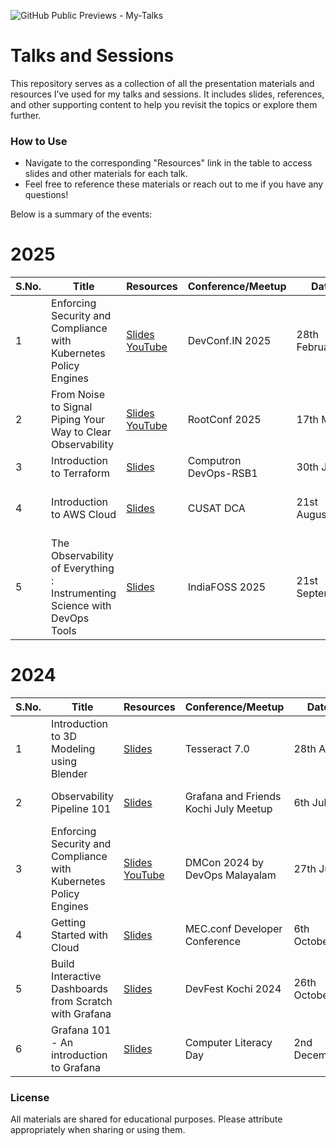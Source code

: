![GitHub Public Previews - My-Talks](https://github.com/user-attachments/assets/198bc83d-207d-4ae2-92fd-594ea0e5dec3)

# Talks and Sessions  
This repository serves as a collection of all the presentation materials and resources I’ve used for my talks and sessions. It includes slides, references, and other supporting content to help you revisit the topics or explore them further. 

### How to Use  
- Navigate to the corresponding "Resources" link in the table to access slides and other materials for each talk.  
- Feel free to reference these materials or reach out to me if you have any questions!

Below is a summary of the events: 
# 2025
| S.No. | Title                                 | Resources                 | Conference/Meetup         | Date       | Venue                   |  
|-------|---------------------------------------|---------------------------|---------------------------|------------|-------------------------|  
| 1     | Enforcing Security and Compliance with Kubernetes Policy Engines  | [Slides](https://1drv.ms/b/c/d599461def86368f/EagLSvaepMdPqxnVVyVrucsBkb8NkfBT7yrpKGxKV0ErRA?e=E4vFkR) [YouTube](https://youtu.be/9I_RPOoCzlY) | ​DevConf.IN 2025   | 28th February | MIT World Peace Univsersity, Pune, Maharashtra     |  
| 2     | From Noise to Signal Piping Your Way to Clear Observability  | [Slides](https://1drv.ms/b/c/d599461def86368f/EVdDtxoUHf9Bip0-9EzqdLYBhXCThJWm0Og4_16g21qDbQ?e=Pg6JqI) [YouTube](https://youtu.be/-D1NSQRwNK8) | ​RootConf 2025   | 17th May | Bangalore International Centre, Bengaluru, Karnataka     |  
| 3     | Introduction to Terraform  | [Slides](https://1drv.ms/b/c/d599461def86368f/EVolQZV0o0pAktgKR9oasf4BxOnCdFz3VCtz69XPGvsAyA?e=uZL5et) | ​Computron DevOps-RSB1  | 30th July | Remote  [Trivandrum]   | 
| 4     | Introduction to AWS Cloud  | [Slides](https://1drv.ms/b/c/d599461def86368f/ERblqN7bAuJDkRvW9oqPU1cBzLopQeomvZKG-dx5O2NKJw?e=sJ5uVc) | ​CUSAT DCA   | 21st August | School of Engineering, CUSAT, Cochin     |  
| 5     | The Observability of Everything : Instrumenting Science with DevOps Tools  | [Slides](https://1drv.ms/b/c/d599461def86368f/EWJ2FHQ-XRdEjzXT-6MMh34BRUPNjYRNvUU8zBxpSVKPbQ?e=md1bot) | IndiaFOSS 2025  | 21st September | Nimhans Convention Centre, Bengaluru, Karnataka     |  

# 2024

| S.No. | Title                                 | Resources                 | Conference/Meetup         | Date       | Venue                   |  
|-------|---------------------------------------|---------------------------|---------------------------|------------|-------------------------|  
| 1     | Introduction to 3D Modeling using Blender | [Slides](https://1drv.ms/b/s!Ao82hu8dRpnVgQS0Q6taBSBtqGJB?e=kCF0TJ) | ​Tesseract 7.0            | 28th April | SJCET, Palai, Kerala     |  
| 2     | Observability Pipeline 101             | [Slides](https://1drv.ms/b/s!Ao82hu8dRpnVgRQRDcY66ruKyQnA?e=4PM7WB) | Grafana and Friends Kochi July Meetup             | 6th July  | Tinkerspace, Kochi, Kerala                 |  
| 3     | Enforcing Security and Compliance with Kubernetes Policy Engines               | [Slides](https://1drv.ms/b/s!Ao82hu8dRpnVgQxpcUuLH0iHUs53?e=mvadzf) [YouTube](https://youtu.be/LLL_rvB08Uo?si=wxbiN74fLrDwYVT5) | DMCon 2024 by DevOps Malayalam      | 27th July   | Sree Gokulam Convention Center, Kochi, Kerala           |  
| 4     | Getting Started with Cloud               | [Slides](https://1drv.ms/b/s!Ao82hu8dRpnVgRxOqDx-7522bcF3?e=XgVhZH) | MEC.conf Developer Conference        | 6th October        | MEC, Kochi, Kerala                     |  
| 5     | Build Interactive Dashboards from Scratch with Grafana           | [Slides](https://1drv.ms/b/s!Ao82hu8dRpnVgQ1Les7rPw_RbHaa?e=EldZ7Z) | DevFest Kochi 2024 | 26th October    | XIME, Kochi, Kerala                     |  
| 6     | Grafana 101 - An introduction to Grafana             | [Slides](https://1drv.ms/b/s!Ao82hu8dRpnVgQ7tFcznZootSIGi?e=eZz4Xs) | Computer Literacy Day        | 2nd December        | Sacred Hearts, Kochi, Kerala                  |  

### License  
All materials are shared for educational purposes. Please attribute appropriately when sharing or using them.  
